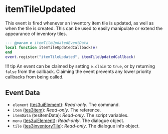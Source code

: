 # itemTileUpdated

This event is fired whenever an inventory item tile is updated, as well as when the tile is created. This can be used to easily manipulate or extend the appearance of inventory tiles.

```lua
--- @param e itemTileUpdatedEventData
local function itemTileUpdatedCallback(e)
end
event.register("itemTileUpdated", itemTileUpdatedCallback)
```

!!! tip
	An event can be claimed by setting `e.claim` to `true`, or by returning `false` from the callback. Claiming the event prevents any lower priority callbacks from being called.

## Event Data

* `element` ([tes3uiElement](../../types/tes3uiElement)): *Read-only*. The command.
* `item` ([tes3item](../../types/tes3item)): *Read-only*. The reference.
* `itemData` (tesitemData): *Read-only*. The script variables.
* `menu` ([tes3uiElement](../../types/tes3uiElement)): *Read-only*. The dialogue object.
* `tile` ([tes3inventoryTile](../../types/tes3inventoryTile)): *Read-only*. The dialogue info object.

